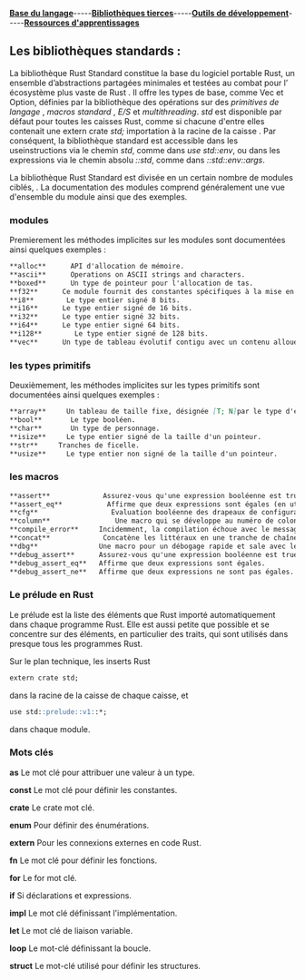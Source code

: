 [**Base du langage**](https://uvsq21807686.github.io/RUST)-----[**Bibliothèques tierces**](https://uvsq21807686.github.io/RUST/trc)-----[**Outils de développement**](https://uvsq21807686.github.io/RUST/index2)-----[**Ressources d'apprentissages**](https://uvsq21807686.github.io/RUST/rsc)  

## Les bibliothèques standards :

La bibliothèque Rust Standard constitue la base du logiciel portable Rust, un ensemble d’abstractions partagées minimales et testées au combat pour l’ écosystème plus vaste de Rust . Il offre les types de base, comme Vec et  Option, définies par la bibliothèque des opérations sur des _primitives de langage_ ,  _macros standard_ , _E/S_ et _multithreading_.
_std_ est disponible par défaut pour toutes les caisses Rust, comme si chacune d'entre elles contenait une extern crate _std;_ importation à la racine de la caisse . Par conséquent, la bibliothèque standard est accessible dans les useinstructions via le chemin _std_, comme dans _use std::env_, ou dans les expressions via le chemin absolu _::std_, comme dans _::std::env::args_.


La bibliothèque Rust Standard est divisée en un certain nombre de modules ciblés, .  La documentation des modules comprend généralement une vue d'ensemble du module ainsi que des exemples.


### modules

 Premierement les méthodes implicites sur les modules  sont documentées ainsi quelques exemples :
 
```markdown
**alloc**	   API d'allocation de mémoire.
**ascii**	   Operations on ASCII strings and characters.
**boxed**	   Un type de pointeur pour l'allocation de tas.
**f32**	     Ce module fournit des constantes spécifiques à la mise en œuvre du f32type de données à virgule flottante.
**i8**	      Le type entier signé 8 bits.
**i16**	     Le type entier signé de 16 bits.
**i32**	     Le type entier signé 32 bits.
**i64**	     Le type entier signé 64 bits.
**i128**	    Le type entier signé de 128 bits.
**vec**	     Un type de tableau évolutif contigu avec un contenu alloué par tas, écrit Vec<T>

```

### les types primitifs

Deuxièmement, les méthodes implicites sur les types primitifs sont documentées ainsi quelques exemples :

```markdown
**array**	  Un tableau de taille fixe, désignée [T; N]par le type d'élément, Tet la taille constante non négative de la compilation, N.
**bool**	   Le type booléen.
**char**	   Un type de personnage.
**isize**	  Le type entier signé de la taille d'un pointeur.
**str**	    Tranches de ficelle.
**usize**	  Le type entier non signé de la taille d'un pointeur.

```

### les macros

 ```markdown
**assert**	           Assurez-vous qu'une expression booléenne est trueà l'exécution.
**assert_eq**	        Affirme que deux expressions sont égales (en utilisant PartialEq).
**cfg**		             Evaluation booléenne des drapeaux de configuration, à la compilation.
**column**		          Une macro qui se développe au numéro de colonne sur lequel elle a été appelée.
**compile_error**     Incidemment, la compilation échoue avec le message d’erreur donné lorsqu’elle est rencontrée.
**concat**	           Concatène les littéraux en une tranche de chaîne statique.
**dbg**	              Une macro pour un débogage rapide et sale avec lequel vous pouvez inspecter la valeur d'une expression donnée
**debug_assert**      Assurez-vous qu'une expression booléenne est trueà l'exécution.
**debug_assert_eq**	  Affirme que deux expressions sont égales.
**debug_assert_ne**	  Affirme que deux expressions ne sont pas égales.
 
 ```
 
### Le prélude en Rust
Le prélude est la liste des éléments que Rust importé automatiquement dans chaque programme Rust. Elle est aussi petite que possible et se concentre sur des éléments, en particulier des traits, qui sont utilisés dans presque tous les programmes Rust.

Sur le plan technique, les inserts Rust

 ```markdown
 extern crate std;
  ```
  
  dans la racine de la caisse de chaque caisse, et
  
  ```markdown
 use std::prelude::v1::*;
  ```
  
  dans chaque module.
  
  
  ### Mots clés
  
**as**	       Le mot clé pour attribuer une valeur à un type.

**const**	    Le mot clé pour définir les constantes.

**crate**	    Le crate mot clé.

**enum**	     Pour définir des énumérations.

**extern**    Pour les connexions externes en code Rust.

**fn**	       Le mot clé pour définir les fonctions.

**for**	      Le for mot clé.

**if**	       Si déclarations et expressions.

**impl**	     Le mot clé définissant l'implémentation.

**let**	      Le mot clé de liaison variable.

**loop**	     Le mot-clé définissant la boucle.

**struct**    	Le mot-clé utilisé pour définir les structures.
